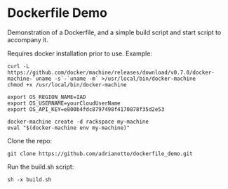 # Dockerfile Demo
Demonstration of a Dockerfile, and a simple build script and start script to accompany it.

Requires docker installation prior to use. Example:

```
curl -L https://github.com/docker/machine/releases/download/v0.7.0/docker-machine-`uname -s`-`uname -m` >/usr/local/bin/docker-machine
chmod +x /usr/local/bin/docker-machine

export OS_REGION_NAME=IAD
export OS_USERNAME=yourCloudUserName
export OS_API_KEY=e800b4fdc8797498f4170878f35d2e53

docker-machine create -d rackspace my-machine
eval "$(docker-machine env my-machine)"
```

Clone the repo:

```git clone https://github.com/adrianotto/dockerfile_demo.git```

Run the build.sh script:

```sh -x build.sh```
